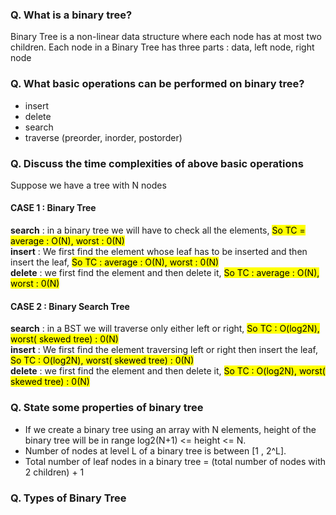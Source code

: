 ### Q. What is a binary tree?
Binary Tree is a non-linear data structure where each node has at most two children. Each node in a Binary Tree has three parts : data, 
left node, right node

### Q. What basic operations can be performed on binary tree?
* insert 
* delete
* search
* traverse (preorder, inorder, postorder)

### Q. Discuss the time complexities of above basic operations

Suppose we have a tree with N nodes
   #### CASE 1 : Binary Tree
   **search** : in a binary tree we will have to check all the elements, <mark>So TC = average : O(N), worst : 0(N)</mark> <br />
   **insert** : We first find the element whose leaf has to be inserted and then insert the leaf, <mark>So TC : average : O(N), worst : 0(N) </mark><br />
   **delete** : we first find the element and then delete it, <mark>So TC : average : O(N), worst : 0(N)</mark> <br />


   #### CASE 2 : Binary Search Tree
   **search** : in a BST we will traverse only either left or right, <mark>So TC : O(log2N), worst( skewed tree) : 0(N) </mark><br />
   **insert** : We first find the element traversing left or right then insert the leaf, <mark>So TC : O(log2N), worst( skewed tree) : 0(N) </mark><br />
   **delete** : we first find the element and then delete it, <mark>So TC : O(log2N), worst( skewed tree) : 0(N) </mark><br />                       
                                  
### Q. State some properties of binary tree

* If we create a binary tree using an array with N elements, height of the binary tree will be in range log2(N+1) <= height <= N.
* Number of nodes at level L of a binary tree is between [1 , 2^L].
* Total number of leaf nodes in a binary tree = (total number of nodes with 2 children) + 1

### Q. Types of Binary Tree

